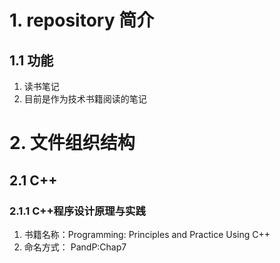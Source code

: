# 1. repository 简介 #
## 1.1 功能 ##

1. 读书笔记
2. 目前是作为技术书籍阅读的笔记

# 2. 文件组织结构 #
## 2.1 C++ ##
### 2.1.1 C++程序设计原理与实践 ###

1. 书籍名称：Programming: Principles and Practice Using C++
2. 命名方式： PandP:Chap7